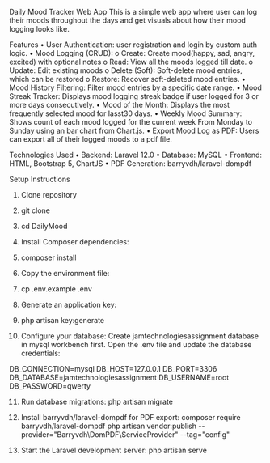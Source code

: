 Daily Mood Tracker Web App
This is a simple web app where user can log their moods throughout the days and get visuals about how their mood logging looks like.

Features
• User Authentication: user registration and login by custom auth logic.
• Mood Logging (CRUD):
o Create: Create mood(happy, sad, angry, excited) with optional notes
o Read: View all the moods logged till date.
o Update: Edit existing moods
o Delete (Soft): Soft-delete mood entries, which can be restored
o Restore: Recover soft-deleted mood entries.
• Mood History Filtering: Filter mood entries by a specific date range.
• Mood Streak Tracker: Displays mood logging streak badge if user logged for 3 or more days consecutively.
• Mood of the Month: Displays the most frequently selected mood for lasst30 days.
• Weekly Mood Summary: Shows count of each mood logged for the current week From Monday to Sunday using an bar chart from Chart.js.
• Export Mood Log as PDF: Users can export all of their logged moods to a pdf file.

Technologies Used
• Backend: Laravel 12.0
• Database: MySQL
• Frontend: HTML, Bootstrap 5, ChartJS
• PDF Generation: barryvdh/laravel-dompdf

Setup Instructions

1. Clone repository
2. git clone
3. cd DailyMood
4. Install Composer dependencies:
5. composer install
6. Copy the environment file:
7. cp .env.example .env
8. Generate an application key:
9. php artisan key:generate

10. Configure your database:
    Create jamtechnologiesassignment database in mysql workbench first.
    Open the .env file and update the database credentials:

DB_CONNECTION=mysql
DB_HOST=127.0.0.1
DB_PORT=3306
DB_DATABASE=jamtechnologiesassignment
DB_USERNAME=root
DB_PASSWORD=qwerty

11. Run database migrations:
    php artisan migrate
12. Install barryvdh/laravel-dompdf for PDF export:
    composer require barryvdh/laravel-dompdf
    php artisan vendor:publish --provider="Barryvdh\DomPDF\ServiceProvider" --tag="config"

13. Start the Laravel development server:
    php artisan serve
